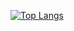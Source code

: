 
[![Top Langs](github-readme-stats-own-rhe4.vercel.app/api/top-langs/?username=alexgimenez02&layout=compact)](https://github.com/anuraghazra/github-readme-stats)
<!--
**alexgimenez02/alexgimenez02** is a ✨ _special_ ✨ repository because its `README.md` (this file) appears on your GitHub profile.

Here are some ideas to get you started:

- 🔭 I’m currently working on ...
- 🌱 I’m currently learning ...
- 👯 I’m looking to collaborate on ...
- 🤔 I’m looking for help with ...
- 💬 Ask me about ...
- 📫 How to reach me: ...
- 😄 Pronouns: ...
- ⚡ Fun fact: ...
-->
